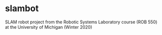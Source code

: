 # slambot
SLAM robot project from the Robotic Systems Laboratory course (ROB 550) at the University of Michigan (Winter 2020)
